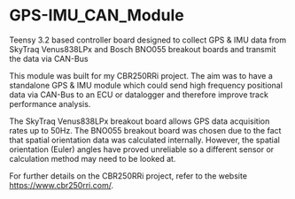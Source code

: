 # GPS-IMU_CAN_Module
Teensy 3.2 based controller board designed to collect GPS &amp; IMU data from SkyTraq Venus838LPx and Bosch BNO055 breakout boards and transmit the data via CAN-Bus

This module was built for my CBR250RRi project. The aim was to have a standalone GPS & IMU module which could send high frequency positional data via CAN-Bus to an ECU or datalogger and therefore improve track performance analysis.

The SkyTraq Venus838LPx breakout board allows GPS data acquisition rates up to 50Hz. The BNO055 breakout board was chosen due to the fact that spatial orientation data was calculated internally. However, the spatial orientation (Euler) angles have proved unreliable so a different sensor or calculation method may need to be looked at.

For further details on the CBR250RRi project, refer to the website https://www.cbr250rri.com/.
